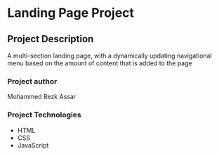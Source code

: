 # Landing Page Project


## Project Description
A multi-section landing page, with a dynamically updating navigational menu based on the amount of content that is added to the page


### Project author
Mohammed Rezk Assar

### Project Technologies
- HTML
- CSS
- JavaScript
